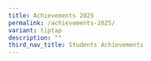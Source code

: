 ```yaml
---
title: Achievements 2025
permalink: /achievements-2025/
variant: tiptap
description: ""
third_nav_title: Students Achievements
---
```

